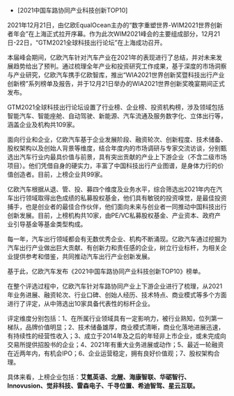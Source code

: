- [2021中国车路协同产业科技创新TOP10]

2021年12月21日，由亿欧EqualOcean主办的“数字重塑世界-WIM2021世界创新者年会”在上海正式拉开序幕。作为此次WIM2021峰会的主要组成部分，12月21日-22日，“GTM2021全球科技出行论坛”在上海成功召开。

本届峰会期间，亿欧汽车针对汽车产业在2021年的表现进行了总结，并对未来发展趋势给出了预判。通过梳理全年产业和投资研究工作成果，基于深度的市场洞察与产业研究，亿欧汽车携手亿欧智库，推出“WIA2021世界创新奖暨科技出行产业创新榜”系列榜单及报告，并于12月21日举办的WIA2021世界创新奖晚宴期间正式发布。

GTM2021全球科技出行论坛设置了行业榜、企业榜、投资机构榜，涉及领域包括智能汽车、智能座舱、自动驾驶、新能源、汽车流通及服务数字化、立体出行等，涵盖企业及机构共109家。

面向行业和企业，亿欧汽车基于企业发展阶段、融资轮次、创新程度、技术储备、股权架构以及创始人背景等维度，结合年度内的市场调研与专家交流访谈，分别甄选出汽车行业内最具价值与前景，具有突出贡献的产业上下游企业（不含二级市场项目）。他们凭借自身的硬实力，丰富了中国科技出行产业图谱，是身体力行的价值创造者。目前，上榜企业共99家。

亿欧汽车根据从退、管、投、募四个维度及业务水平，综合筛选出2021年内在汽车出行领域取得出色成绩的私募股权基金，他们具有敏锐的投资嗅觉，是最佳投资捕手，也是创业者的最佳合作伙伴，他们面向未来与创业者一同推动中国科技出行创新发展。目前，上榜机构共10家，由PE/VC私募股权基金、产业资本、政府产业引导基金等基金类型构成。

每一年，汽车出行领域都会有无数优秀企业、机构不断涌现。亿欧汽车通过挖掘为汽车出行产业做出巨大贡献、有创新力和责任感的企业，树立行业标杆，为相关企业提供参考和借鉴，共同推动汽车出行产业创新发展。

基于此，亿欧汽车发布《2021中国车路协同产业科技创新TOP10》榜单。

在整个评选过程中，亿欧汽车针对车路协同产业上下游企业进行了梳理，从2021年业务进展、融资轮次、行业口碑、创始人经历、技术特点、商业模式等多个方面进行了评定，从中筛选出10家具备代表性的标杆企业。

评定维度分别包括：1、在所属行业领域具有一定影响力，被行业熟知，位列第一梯队，品牌价值明显；2、技术储备雄厚，商业模式清晰，商业化落地进展迅速，有持续性的经营性收入；3、成立于2014年及之后的年轻非上市企业，或未完成向交易所提供招股书的企业；4、2021年有重大业务进展或动作；5、最近一轮融资在近两年内，有机会IPO；6、企业运营稳定，拥有良好价值观；7、股权架构合理。

具体来看，上榜企业包括：**艾氪英语、北醒、海康智联、华砺智行、Innovusion、觉非科技、雷森电子、千寻位置、希迪智驾、星云互联。**